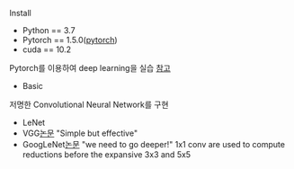 Install
- Python == 3.7
- Pytorch == 1.5.0([pytorch](https://pytorch.org/get-started/previous-versions/))
- cuda == 10.2

Pytorch를 이용하여 deep learning을 실습
[참고](https://www.youtube.com/watch?v=ACmuBbuXn20&list=PLhhyoLH6IjfxeoooqP9rhU3HJIAVAJ3Vz&index=17)
- Basic

저명한 Convolutional Neural Network를 구현

- LeNet
- VGG[논문](https://arxiv.org/abs/1409.1556)
"Simple but effective"
- GoogLeNet[논문](https://arxiv.org/abs/1409.4842)
"we need to go deeper!"
1x1 conv are used to compute reductions before the expansive 3x3 and 5x5

